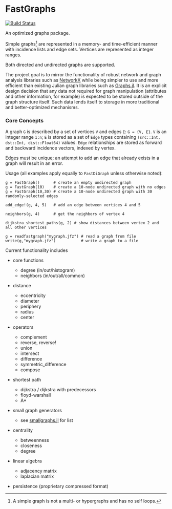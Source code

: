 # FastGraphs

[![Build Status](https://travis-ci.org/sbromberger/FastGraphs.jl.svg?branch=master)](https://travis-ci.org/sbromberger/FastGraphs.jl)

An optimized graphs package.

Simple graphs[^sgr] are represented in a memory- and time-efficient
manner with incidence lists and edge sets. Vertices are represented as integer ranges.

Both directed and undirected graphs are supported.

The project goal is to mirror the functionality of robust network and graph
analysis libraries such as [NetworkX](http://networkx.github.io) while being simpler
to use and more efficient than existing Julian graph libraries such as
[Graphs.jl](https://github.com/JuliaLang/Graphs.jl). It is an explicit design
decision that any data not required for graph manipulation (attributes and other
information, for example) is expected to be stored outside of the graph
structure itself. Such data lends itself to storage in more traditional and
better-optimized mechanisms.

### Core Concepts
A graph `G` is described by a set of vertices `V` and edges `E`:
`G = {V, E}`. `V` is an integer range `1:n`; `E` is stored as a set
of `Edge` types containing `(src::Int, dst::Int, dist::Float64)` values. `Edge`
relationships are stored as forward and backward incidence vectors, indexed by
vertex.

Edges must be unique; an attempt to add an edge that already exists in a graph
will result in an error.

Usage (all examples apply equally to `FastDiGraph` unless otherwise noted):

```
g = FastGraph()      # create an empty undirected graph
g = FastGraph(10)    # create a 10-node undirected graph with no edges
g = FastGraph(10,30) # create a 10-node undirected graph with 30 randomly-selected edges

add_edge!(g, 4, 5)   # add an edge between vertices 4 and 5

neighbors(g, 4)      # get the neighbors of vertex 4

dijkstra_shortest_paths(g, 2) # show distances between vertex 2 and all other vertices

g = readfastgraph("mygraph.jfz") # read a graph from file
write(g,"mygraph.jfz")           # write a graph to a file

```
Current functionality includes
- core functions
    - degree (in/out/histogram)
    - neighbors (in/out/all/common)


- distance
    - eccentricity
    - diameter
    - periphery
    - radius
    - center


- operators
    - complement
    - reverse, reverse!
    - union
    - intersect
    - difference
    - symmetric_difference
    - compose


- shortest path
    - dijkstra / dijkstra with predecessors
    - floyd-warshall
    - A*


- small graph generators
    - see [smallgraphs.jl](https://github.com/sbromberger/FastGraphs.jl/blob/master/src/smallgraphs.jl) for list


- centrality
    - betweenness
    - closeness
    - degree


- linear algebra
    - adjacency matrix
    - laplacian matrix


- persistence (proprietary compressed format)

[^sgr]: A simple graph is not a multi- or hypergraphs and has no self loops.
